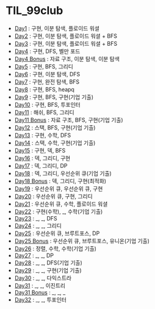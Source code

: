 # TIL_99club

* [Day1](./Day1.md) : 구현, 이분 탐색, 플로이드 워셜
* [Day2](./Day2.md) : 구현, 이분 탐색, 플로이드 워셜 + BFS
* [Day3](./Day3.md) : 구현, 이분 탐색, 플로이드 워셜 + BFS
* [Day4](./Day4.md) : 구현, DFS, 벨만 포드
* [Day4 Bonus](./Day4_Bonus.md) : 자료 구조, 이분 탐색, 이분 탐색
* [Day5](./Day5.md) : 구현, BFS, 그리디
* [Day6](./Day6.md) : 구현, 이분 탐색, DFS
* [Day7](./Day7.md) : 구현, 완전 탐색, BFS
* [Day8](./Day8.md) : 구현, BFS, heapq
* [Day9](./Day9.md) : 구현, BFS, 구현(기업 기출)
* [Day10](./Day10.md) : 구현, BFS, 투포인터
* [Day11](./Day11.md) : 해쉬, BFS, 그리디
* [Day11 Bonus](./Day11_Bonus.md) : 자료 구조, BFS, 구현(기업 기출)
* [Day12](./Day12.md) : 스택, BFS, 구현(기업 기출)
* [Day13](./Day13.md) : 구현, 수학, DFS
* [Day14](./Day14.md) : 스택, 수학, 구현(기업 기출)
* [Day15](./Day15.md) : 구현, 덱, BFS
* [Day16](./Day16.md) : 덱, 그리디, 구현
* [Day17](./Day17.md) : 덱, 그리디, DP
* [Day18](./Day18.md) : 덱, 그리디, 우선순위 큐(기업 기출)
* [Day18 Bonus](./Day18_Bonus.md) : 덱, 그리디, 구현(최적화)
* [Day19](./Day19.md) : 우선순위 큐, 우선순위 큐, 구현
* [Day20](./Day20.md) : 우선순위 큐, 구현, 그리디
* [Day21](./Day21.md) : 우선순위 큐, 수학, 플로이드 워셜
* [Day22](./Day22.md) : 구현(수학), _, 수학(기업 기출)
* [Day23](./Day23.md) : _, _, DFS
* [Day24](./Day24.md) : _, _, 그리디
* [Day25](./Day25.md) : 우선순위 큐, 브루트포스, DP
* [Day25 Bonus](./Day25_Bonus.md) : 우선순위 큐, 브루트포스, 유니온(기업 기출)
* [Day26](./Day26.md) : 정렬, 수학, 수학(기업 기출)
* [Day27](./Day27.md) : _, _, DP
* [Day28](./Day28.md) : _, _, DFS(기업 기출)
* [Day29](./Day29.md) : _, _, 구현(기업 기출)
* [Day30](./Day30.md) : _, _, 다익스트라
* [Day31](./Day31.md) : _, _, 이진트리
* [Day31 Bonus](./Day31_Bonus.md) : _, _, _
* [Day32](./Day32_Bonus.md) : _, _, 투포인터